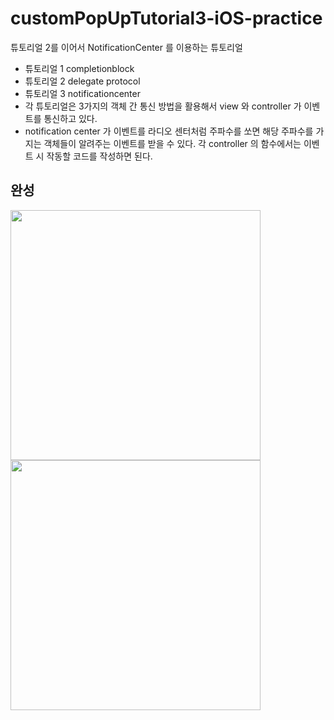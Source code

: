 # customPopUpTutorial3-iOS-practice
튜토리얼 2를 이어서 NotificationCenter 를 이용하는 튜토리얼

- 튜토리얼 1 completionblock
- 튜토리얼 2 delegate protocol
- 튜토리얼 3 notificationcenter
- 각 튜토리얼은 3가지의 객체 간 통신 방법을 활용해서 view 와 controller 가 이벤트를 통신하고 있다.
- notification center 가 이벤트를 라디오 센터처럼 주파수를 쏘면 해당 주파수를 가지는 객체들이 알려주는 이벤트를 받을 수 있다. 각 controller 의 함수에서는 이벤트 시 작동할 코드를 작성하면 된다.

## 완성
<img src = "https://user-images.githubusercontent.com/69136340/104839510-ea440680-5904-11eb-8bb6-0501a0b68a02.png" width="400">
<img src = "https://user-images.githubusercontent.com/69136340/104839517-ed3ef700-5904-11eb-94c0-328444122df3.png" width="400">
